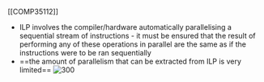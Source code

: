 [[COMP35112]]

- ILP involves the compiler/hardware automatically parallelising a sequential stream of instructions - it must be ensured that the result of performing any of these operations in parallel are the same as if the instructions were to be ran sequentially
- ==the amount of parallelism that can be extracted from ILP is very limited==
![300](https://i.imgur.com/56zPVhG.png)
